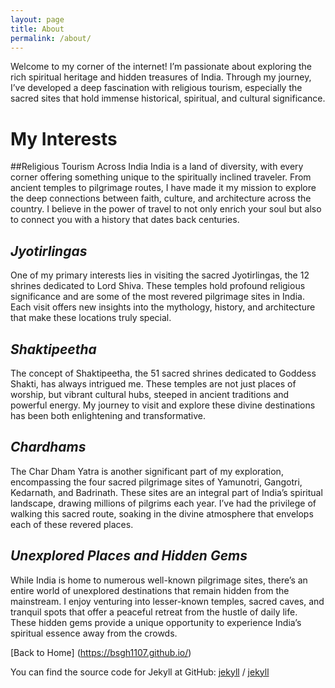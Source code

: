 ```yaml
---
layout: page
title: About
permalink: /about/
---
```


Welcome to my corner of the internet! I’m passionate about exploring the rich spiritual heritage and hidden treasures of India. Through my journey, I’ve developed a deep fascination with religious tourism, especially the sacred sites that hold immense historical, spiritual, and cultural significance.

# **My Interests**

##Religious Tourism Across India
India is a land of diversity, with every corner offering something unique to the spiritually inclined traveler. From ancient temples to pilgrimage routes, I have made it my mission to explore the deep connections between faith, culture, and architecture across the country. I believe in the power of travel to not only enrich your soul but also to connect you with a history that dates back centuries.

## *Jyotirlingas*
One of my primary interests lies in visiting the sacred Jyotirlingas, the 12 shrines dedicated to Lord Shiva. These temples hold profound religious significance and are some of the most revered pilgrimage sites in India. Each visit offers new insights into the mythology, history, and architecture that make these locations truly special.

## *Shaktipeetha*
The concept of Shaktipeetha, the 51 sacred shrines dedicated to Goddess Shakti, has always intrigued me. These temples are not just places of worship, but vibrant cultural hubs, steeped in ancient traditions and powerful energy. My journey to visit and explore these divine destinations has been both enlightening and transformative.

## *Chardhams*
The Char Dham Yatra is another significant part of my exploration, encompassing the four sacred pilgrimage sites of Yamunotri, Gangotri, Kedarnath, and Badrinath. These sites are an integral part of India’s spiritual landscape, drawing millions of pilgrims each year. I’ve had the privilege of walking this sacred route, soaking in the divine atmosphere that envelops each of these revered places.

## *Unexplored Places and Hidden Gems*
While India is home to numerous well-known pilgrimage sites, there’s an entire world of unexplored destinations that remain hidden from the mainstream. I enjoy venturing into lesser-known temples, sacred caves, and tranquil spots that offer a peaceful retreat from the hustle of daily life. These hidden gems provide a unique opportunity to experience India’s spiritual essence away from the crowds.

[Back to Home] (https://bsgh1107.github.io/)

You can find the source code for Jekyll at GitHub:
[jekyll][jekyll-organization] /
[jekyll](https://github.com/jekyll/jekyll)


[jekyll-organization]: https://github.com/jekyll
